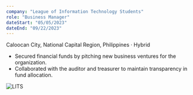 ```yaml
---
company: "League of Information Technology Students"
role: "Business Manager"
dateStart: "05/05/2023"
dateEnd: "09/22/2023"
---
```


Caloocan City, National Capital Region, Philippines · Hybrid

- Secured financial funds by pitching new business ventures for the organization.
- Collaborated with the auditor and treasurer to maintain transparency in fund allocation.

<div class="flex flex-col md:flex-row items-start md:items-center gap-6">
    <div class="flex-wrap w-11/12 md:w-1/3">
        <img src="/work/internal/LITSType.avif" alt="LITS" class="shadow-md rounded-md">
    </div>
</div>
